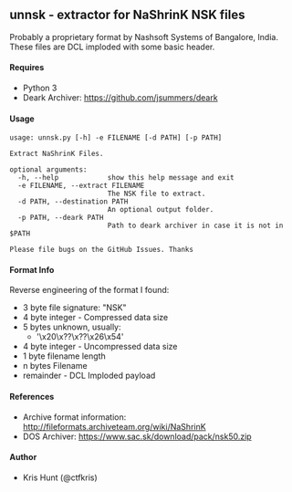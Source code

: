 ## unnsk - extractor for NaShrinK NSK files

Probably a proprietary format by Nashsoft Systems of Bangalore, India. These files are DCL 
imploded with some basic header.

#### Requires

- Python 3
- Deark Archiver: https://github.com/jsummers/deark

#### Usage

```shell
usage: unnsk.py [-h] -e FILENAME [-d PATH] [-p PATH]

Extract NaShrinK Files.

optional arguments:
  -h, --help            show this help message and exit
  -e FILENAME, --extract FILENAME
                        The NSK file to extract.
  -d PATH, --destination PATH
                        An optional output folder.
  -p PATH, --deark PATH
                        Path to deark archiver in case it is not in $PATH

Please file bugs on the GitHub Issues. Thanks
```

#### Format Info

Reverse engineering of the format I found:

- 3 byte file signature: "NSK"
- 4 byte integer - Compressed data size
- 5 bytes unknown, usually:
  - '\x20\x??\x??\x26\x54'
- 4 byte integer - Uncompressed data size
- 1 byte filename length
- n bytes Filename 
- remainder - DCL Imploded payload

#### References

- Archive format information: http://fileformats.archiveteam.org/wiki/NaShrinK
- DOS Archiver: https://www.sac.sk/download/pack/nsk50.zip

#### Author

- Kris Hunt (@ctfkris)
